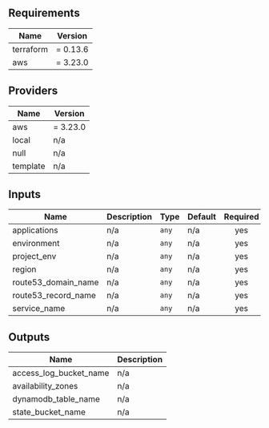 ## Requirements

| Name | Version |
|------|---------|
| terraform | = 0.13.6 |
| aws | = 3.23.0 |

## Providers

| Name | Version |
|------|---------|
| aws | = 3.23.0 |
| local | n/a |
| null | n/a |
| template | n/a |

## Inputs

| Name | Description | Type | Default | Required |
|------|-------------|------|---------|:--------:|
| applications | n/a | `any` | n/a | yes |
| environment | n/a | `any` | n/a | yes |
| project\_env | n/a | `any` | n/a | yes |
| region | n/a | `any` | n/a | yes |
| route53\_domain\_name | n/a | `any` | n/a | yes |
| route53\_record\_name | n/a | `any` | n/a | yes |
| service\_name | n/a | `any` | n/a | yes |

## Outputs

| Name | Description |
|------|-------------|
| access\_log\_bucket\_name | n/a |
| availability\_zones | n/a |
| dynamodb\_table\_name | n/a |
| state\_bucket\_name | n/a |
